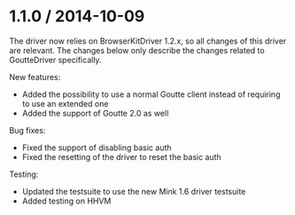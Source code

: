 1.1.0 / 2014-10-09
==================

The driver now relies on BrowserKitDriver 1.2.x, so all changes of this driver are relevant.
The changes below only describe the changes related to GoutteDriver specifically.

New features:

* Added the possibility to use a normal Goutte client instead of requiring to use an extended one
* Added the support of Goutte 2.0 as well

Bug fixes:

* Fixed the support of disabling basic auth
* Fixed the resetting of the driver to reset the basic auth

Testing:

* Updated the testsuite to use the new Mink 1.6 driver testsuite
* Added testing on HHVM
